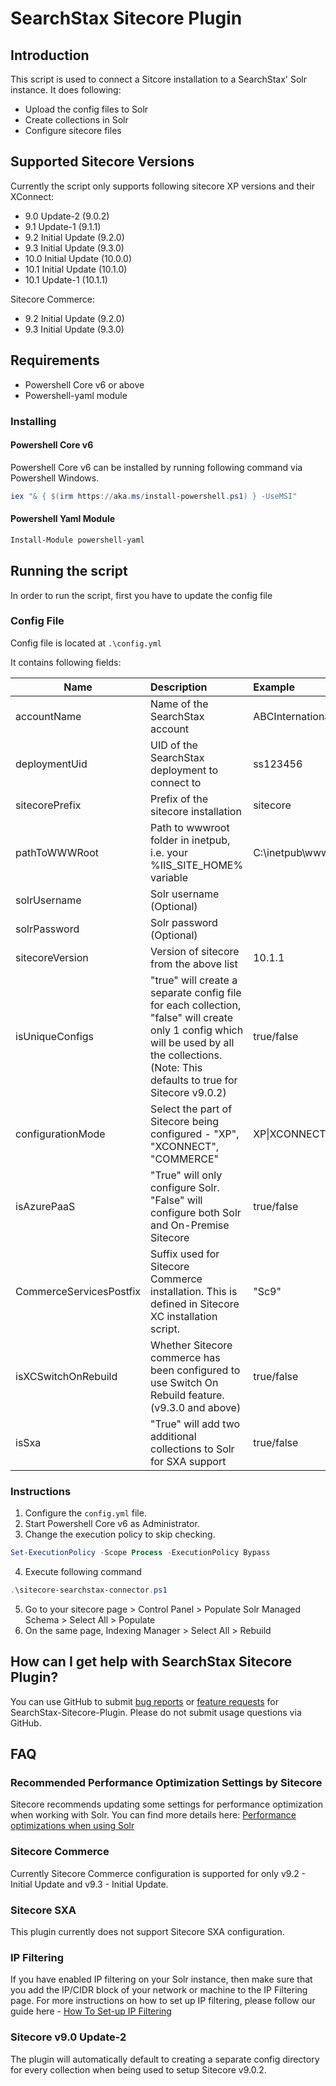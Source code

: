 # SearchStax Sitecore Plugin
## Introduction
This script is used to connect a Sitcore installation to a SearchStax' Solr instance. 
It does following: 
- Upload the config files to Solr
- Create collections in Solr
- Configure sitecore files

## Supported Sitecore Versions
Currently the script only supports following sitecore XP versions and their XConnect:
- 9.0 Update-2 (9.0.2)
- 9.1 Update-1 (9.1.1) 
- 9.2 Initial Update (9.2.0)
- 9.3 Initial Update (9.3.0)
- 10.0 Initial Update (10.0.0)
- 10.1 Initial Update (10.1.0)
- 10.1 Update-1 (10.1.1)

Sitecore Commerce:
- 9.2 Initial Update (9.2.0)
- 9.3 Initial Update (9.3.0)

## Requirements
- Powershell Core v6 or above
- Powershell-yaml  module

### Installing
#### Powershell Core v6
Powershell Core v6 can be installed by running following command via Powershell Windows.
```powershell
iex "& { $(irm https://aka.ms/install-powershell.ps1) } -UseMSI"
```

#### Powershell Yaml Module
```powershell
Install-Module powershell-yaml
```

## Running the script
In order to run the script, first you have to update the config file
### Config File
Config file is located at `.\config.yml`  

It contains following fields:

|Name|Description|Example|
|----|:-----------|:-----|
|accountName|Name of the SearchStax account| ABCInternational |
|deploymentUid| UID of the SearchStax deployment to connect to| ss123456 |
|sitecorePrefix| Prefix of the sitecore installation| sitecore |
|pathToWWWRoot| Path to wwwroot folder in inetpub, i.e. your %IIS_SITE_HOME% variable| C:\inetpub\wwwroot|
|solrUsername| Solr username (Optional)||
|solrPassword| Solr password (Optional)||
|sitecoreVersion| Version of sitecore from the above list| 10.1.1|
|isUniqueConfigs| "true" will create a separate config file for each collection, "false" will create only 1 config which will be used by all the collections. (Note: This defaults to true for Sitecore v9.0.2) | true/false|
|configurationMode| Select the part of Sitecore being configured - "XP", "XCONNECT", "COMMERCE" | XP\|XCONNECT|
|isAzurePaaS| "True" will only configure Solr. "False" will configure both Solr and On-Premise Sitecore | true/false|
|CommerceServicesPostfix| Suffix used for Sitecore Commerce installation. This is defined in Sitecore XC installation script.|"Sc9"|
|isXCSwitchOnRebuild| Whether Sitecore commerce has been configured to use Switch On Rebuild feature. (v9.3.0 and above)| true/false|
|isSxa| "True" will add two additional collections to Solr for SXA support | true/false|

### Instructions
1. Configure the `config.yml` file.
2. Start Powershell Core v6 as Administrator.
3. Change the execution policy to skip checking.
```powershell
Set-ExecutionPolicy -Scope Process -ExecutionPolicy Bypass
```
4. Execute following command
```powershell
.\sitecore-searchstax-connector.ps1
```
5. Go to your sitecore page > Control Panel > Populate Solr Managed Schema > Select All > Populate
6. On the same page, Indexing Manager > Select All > Rebuild

## How can I get help with SearchStax Sitecore Plugin?

You can use GitHub to submit [bug reports](https://github.com/searchstax/searchstax-sitecore-plugin/issues/new?template=bug_report.md) or [feature requests](https://github.com/searchstax/searchstax-sitecore-plugin/issues/new?template=feature_request.md) for SearchStax-Sitecore-Plugin. Please do not submit usage questions via GitHub.

## FAQ
### Recommended Performance Optimization Settings by Sitecore
Sitecore recommends updating some settings for performance optimization when working with Solr. You can find more details here: [Performance optimizations when using Solr](https://kb.sitecore.net/articles/671173)

### Sitecore Commerce
Currently Sitecore Commerce configuration is supported for only v9.2 - Initial Update and v9.3 - Initial Update.
### Sitecore SXA
This plugin currently does not support Sitecore SXA configuration.
### IP Filtering
If you have enabled IP filtering on your Solr instance, then make sure that you add the IP/CIDR block of your network or machine to the IP Filtering page. For more instructions on how to set up IP filtering, please follow our guide here - [How To Set-up IP Filtering](https://www.searchstax.com/docs/security/#IPfilter)
### Sitecore v9.0 Update-2
The plugin will automatically default to creating a separate config directory for every collection when being used to setup Sitecore v9.0.2.
